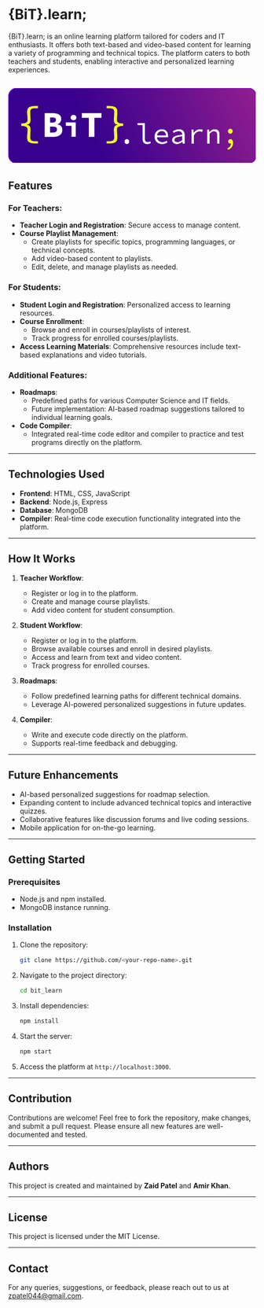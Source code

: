 # {BiT}.learn;

{BiT}.learn; is an online learning platform tailored for coders and IT enthusiasts. It offers both text-based and video-based content for learning a variety of programming and technical topics. The platform caters to both teachers and students, enabling interactive and personalized learning experiences.

![Logo](/frontEnd/img/Logo.png)
---

## Features

### For Teachers:
- **Teacher Login and Registration**: Secure access to manage content.
- **Course Playlist Management**:
  - Create playlists for specific topics, programming languages, or technical concepts.
  - Add video-based content to playlists.
  - Edit, delete, and manage playlists as needed.

### For Students:
- **Student Login and Registration**: Personalized access to learning resources.
- **Course Enrollment**:
  - Browse and enroll in courses/playlists of interest.
  - Track progress for enrolled courses/playlists.
- **Access Learning Materials**: Comprehensive resources include text-based explanations and video tutorials.

### Additional Features:
- **Roadmaps**:
  - Predefined paths for various Computer Science and IT fields.
  - Future implementation: AI-based roadmap suggestions tailored to individual learning goals.
- **Code Compiler**:
  - Integrated real-time code editor and compiler to practice and test programs directly on the platform.

---

## Technologies Used
- **Frontend**: HTML, CSS, JavaScript
- **Backend**: Node.js, Express
- **Database**: MongoDB
- **Compiler**: Real-time code execution functionality integrated into the platform.

---

## How It Works

1. **Teacher Workflow**:
   - Register or log in to the platform.
   - Create and manage course playlists.
   - Add video content for student consumption.

2. **Student Workflow**:
   - Register or log in to the platform.
   - Browse available courses and enroll in desired playlists.
   - Access and learn from text and video content.
   - Track progress for enrolled courses.

3. **Roadmaps**:
   - Follow predefined learning paths for different technical domains.
   - Leverage AI-powered personalized suggestions in future updates.

4. **Compiler**:
   - Write and execute code directly on the platform.
   - Supports real-time feedback and debugging.

---

## Future Enhancements
- AI-based personalized suggestions for roadmap selection.
- Expanding content to include advanced technical topics and interactive quizzes.
- Collaborative features like discussion forums and live coding sessions.
- Mobile application for on-the-go learning.

---

## Getting Started
### Prerequisites
- Node.js and npm installed.
- MongoDB instance running.

### Installation
1. Clone the repository:
   ```bash
   git clone https://github.com/<your-repo-name>.git
   ```
2. Navigate to the project directory:
   ```bash
   cd bit_learn
   ```
3. Install dependencies:
   ```bash
   npm install
   ```
4. Start the server:
   ```bash
   npm start
   ```
5. Access the platform at `http://localhost:3000`.

---

## Contribution
Contributions are welcome! Feel free to fork the repository, make changes, and submit a pull request. Please ensure all new features are well-documented and tested.

---

## Authors
This project is created and maintained by **Zaid Patel** and **Amir Khan**.

---

## License
This project is licensed under the MIT License.

---

## Contact
For any queries, suggestions, or feedback, please reach out to us at [zpatel044@gmail.com](mailto:contact@example.com).

